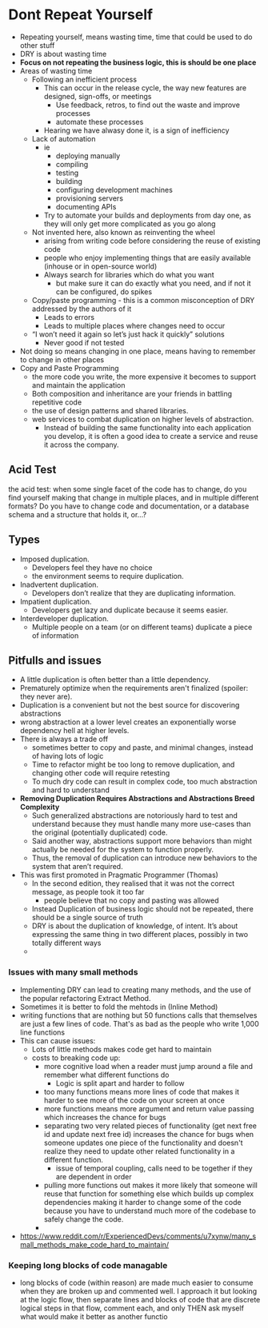 # Dont Repeat Yourself

- Repeating yourself, means wasting time, time that could be used to do other stuff
- DRY is about wasting time
- **Focus on not repeating the business logic, this is should be one place**
- Areas of wasting time
  - Following an inefficient process
    - This can occur in the release cycle, the way new features are designed, sign-offs, or meetings
      - Use feedback, retros, to find out the waste and improve processes
      - automate these processes
    - Hearing we have alwasy done it, is a sign of inefficiency
  - Lack of automation
    - ie
      - deploying manually
      - compiling
      - testing
      - building
      - configuring development machines
      - provisioning servers
      - documenting APIs
    - Try to automate your builds and deployments from day one, as they will only get more complicated as you go along
  - Not invented here, also known as reinventing the wheel
    - arising from writing code before considering the reuse of existing code
    - people who enjoy implementing things that are easily available (inhouse or in open-source world)
    - Always search for libraries which do what you want
      - but make sure it can do exactly what you need, and if not it can be configured, do spikes
  - Copy/paste programming - this is a common misconception of DRY addressed by the authors of it
    - Leads to errors
    - Leads to multiple places where changes need to occur
  - “I won’t need it again so let’s just hack it quickly” solutions
    - Never good if not tested
- Not doing so means changing in one place, means having to remember to change in other places
- Copy and Paste Programming
  - the more code you write, the more expensive it becomes to support and maintain the application
  - Both composition and inheritance are your friends in battling repetitive code
  - the use of design patterns and shared libraries.
  - web services to combat duplication on higher levels of abstraction.
    -  Instead of building the same functionality into each application you develop, it is often a good idea to create a service and reuse it across the company.

## Acid Test

the acid test: when some single facet of the code has to change, do you find yourself making that change in multiple places, and in multiple different formats? Do you have to change code and documentation, or a database schema and a structure that holds it, or…?

## Types

- Imposed duplication.
  - Developers feel they have no choice
  - the environment seems to require duplication.
- Inadvertent duplication.
  - Developers don’t realize that they are duplicating information.
- Impatient duplication.
  - Developers get lazy and duplicate because it seems easier.
- Interdeveloper duplication.
  - Multiple people on a team (or on different teams) duplicate a piece of information

## Pitfulls and issues

- A little duplication is often better than a little dependency.
- Prematurely optimize when the requirements aren't finalized (spoiler: they never are).
- Duplication is a convenient but not the best source for discovering abstractions
- wrong abstraction at a lower level creates an exponentially worse dependency hell at higher levels.
- There is always a trade off
  - sometimes better to copy and paste, and minimal changes, instead of having lots of logic
  - Time to refactor might be too long to remove duplication, and changing other code will require retesting
  - To much dry code can result in complex code, too much abstraction and hard to understand
- **Removing Duplication Requires Abstractions and Abstractions Breed Complexity**
  - Such generalized abstractions are notoriously hard to test and understand because they must handle many more use-cases than the original (potentially duplicated) code.
  - Said another way, abstractions support more behaviors than might actually be needed for the system to function properly.
  - Thus, the removal of duplication can introduce new behaviors to the system that aren’t required.
- This was first promoted in Pragmatic Programmer (Thomas)
  - In the second edition, they realised that it was not the correct message, as people took it too far
    - people believe that no copy and pasting was allowed
  - Instead Duplication of business logic should not be repeated, there should be a single source of truth
  - DRY is about the duplication of knowledge, of intent. It’s about expressing the same thing in two different places, possibly in two totally different ways
  -

### Issues with many small methods

- Implementing DRY can lead to creating many methods, and the use of the popular refactoring Extract Method.
- Sometimes it is better to fold the mehtods in (Inline Method)
- writing functions that are nothing but 50 functions calls that themselves are just a few lines of code. That's as bad as the people who write 1,000 line functions
- This can cause issues:
  - Lots of little methods makes code get hard to maintain
  - costs to breaking code up:
    - more cognitive load when a reader must jump around a file and remember what different functions do
      - Logic is split apart and harder to follow
    - too many functions means more lines of code that makes it harder to see more of the code on your screen at once
    - more functions means more argument and return value passing which increases the chance for bugs
    - separating two very related pieces of functionality (get next free id and update next free id) increases the chance for bugs when someone updates one piece of the functionality and doesn't realize they need to update other related functionality in a different function.
      - issue of temporal coupling, calls need to be together if they are dependent in order
    - pulling more functions out makes it more likely that someone will reuse that function for something else which builds up complex dependencies making it harder to change some of the code because you have to understand much more of the codebase to safely change the code.
    -
- https://www.reddit.com/r/ExperiencedDevs/comments/u7xynw/many_small_methods_make_code_hard_to_maintain/

### Keeping long blocks of code managable

- long blocks of code (within reason) are made much easier to consume when they are broken up and commented well. I approach it but looking at the logic flow, then separate lines and blocks of code that are discrete logical steps in that flow, comment each, and only THEN ask myself what would make it better as another functio

